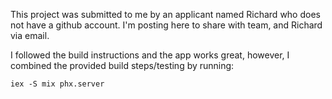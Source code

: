 This project was submitted to me by an applicant named Richard who does not have a github account.  I'm posting here to share with team, and Richard via email.

I followed the build instructions and the app works great, however, I combined the provided build steps/testing by running:

`iex -S mix phx.server`

